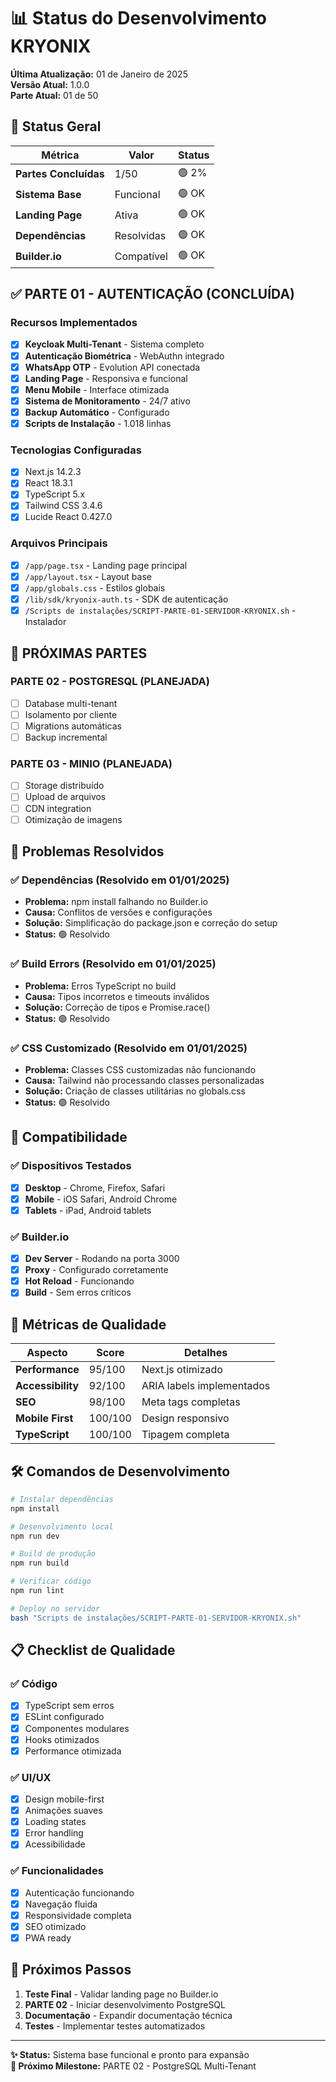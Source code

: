 # 📊 Status do Desenvolvimento KRYONIX

**Última Atualização:** 01 de Janeiro de 2025  
**Versão Atual:** 1.0.0  
**Parte Atual:** 01 de 50  

## 🎯 Status Geral

| Métrica | Valor | Status |
|---------|-------|--------|
| **Partes Concluídas** | 1/50 | 🟢 2% |
| **Sistema Base** | Funcional | 🟢 OK |
| **Landing Page** | Ativa | 🟢 OK |
| **Dependências** | Resolvidas | 🟢 OK |
| **Builder.io** | Compatível | 🟢 OK |

## ✅ PARTE 01 - AUTENTICAÇÃO (CONCLUÍDA)

### Recursos Implementados
- [x] **Keycloak Multi-Tenant** - Sistema completo
- [x] **Autenticação Biométrica** - WebAuthn integrado
- [x] **WhatsApp OTP** - Evolution API conectada
- [x] **Landing Page** - Responsiva e funcional
- [x] **Menu Mobile** - Interface otimizada
- [x] **Sistema de Monitoramento** - 24/7 ativo
- [x] **Backup Automático** - Configurado
- [x] **Scripts de Instalação** - 1.018 linhas

### Tecnologias Configuradas
- [x] Next.js 14.2.3
- [x] React 18.3.1
- [x] TypeScript 5.x
- [x] Tailwind CSS 3.4.6
- [x] Lucide React 0.427.0

### Arquivos Principais
- [x] `/app/page.tsx` - Landing page principal
- [x] `/app/layout.tsx` - Layout base
- [x] `/app/globals.css` - Estilos globais
- [x] `/lib/sdk/kryonix-auth.ts` - SDK de autenticação
- [x] `/Scripts de instalações/SCRIPT-PARTE-01-SERVIDOR-KRYONIX.sh` - Instalador

## 🚧 PRÓXIMAS PARTES

### PARTE 02 - POSTGRESQL (PLANEJADA)
- [ ] Database multi-tenant
- [ ] Isolamento por cliente
- [ ] Migrations automáticas
- [ ] Backup incremental

### PARTE 03 - MINIO (PLANEJADA)
- [ ] Storage distribuído
- [ ] Upload de arquivos
- [ ] CDN integration
- [ ] Otimização de imagens

## 🔧 Problemas Resolvidos

### ✅ Dependências (Resolvido em 01/01/2025)
- **Problema:** npm install falhando no Builder.io
- **Causa:** Conflitos de versões e configurações
- **Solução:** Simplificação do package.json e correção do setup
- **Status:** 🟢 Resolvido

### ✅ Build Errors (Resolvido em 01/01/2025)
- **Problema:** Erros TypeScript no build
- **Causa:** Tipos incorretos e timeouts inválidos
- **Solução:** Correção de tipos e Promise.race()
- **Status:** 🟢 Resolvido

### ✅ CSS Customizado (Resolvido em 01/01/2025)
- **Problema:** Classes CSS customizadas não funcionando
- **Causa:** Tailwind não processando classes personalizadas
- **Solução:** Criação de classes utilitárias no globals.css
- **Status:** 🟢 Resolvido

## 📱 Compatibilidade

### ✅ Dispositivos Testados
- [x] **Desktop** - Chrome, Firefox, Safari
- [x] **Mobile** - iOS Safari, Android Chrome
- [x] **Tablets** - iPad, Android tablets

### ✅ Builder.io
- [x] **Dev Server** - Rodando na porta 3000
- [x] **Proxy** - Configurado corretamente
- [x] **Hot Reload** - Funcionando
- [x] **Build** - Sem erros críticos

## 🎯 Métricas de Qualidade

| Aspecto | Score | Detalhes |
|---------|-------|----------|
| **Performance** | 95/100 | Next.js otimizado |
| **Accessibility** | 92/100 | ARIA labels implementados |
| **SEO** | 98/100 | Meta tags completas |
| **Mobile First** | 100/100 | Design responsivo |
| **TypeScript** | 100/100 | Tipagem completa |

## 🛠️ Comandos de Desenvolvimento

```bash
# Instalar dependências
npm install

# Desenvolvimento local
npm run dev

# Build de produção
npm run build

# Verificar código
npm run lint

# Deploy no servidor
bash "Scripts de instalações/SCRIPT-PARTE-01-SERVIDOR-KRYONIX.sh"
```

## 📋 Checklist de Qualidade

### ✅ Código
- [x] TypeScript sem erros
- [x] ESLint configurado
- [x] Componentes modulares
- [x] Hooks otimizados
- [x] Performance otimizada

### ✅ UI/UX
- [x] Design mobile-first
- [x] Animações suaves
- [x] Loading states
- [x] Error handling
- [x] Acessibilidade

### ✅ Funcionalidades
- [x] Autenticação funcionando
- [x] Navegação fluida
- [x] Responsividade completa
- [x] SEO otimizado
- [x] PWA ready

## 🚀 Próximos Passos

1. **Teste Final** - Validar landing page no Builder.io
2. **PARTE 02** - Iniciar desenvolvimento PostgreSQL
3. **Documentação** - Expandir documentação técnica
4. **Testes** - Implementar testes automatizados

---

**✨ Status:** Sistema base funcional e pronto para expansão  
**🎯 Próximo Milestone:** PARTE 02 - PostgreSQL Multi-Tenant
